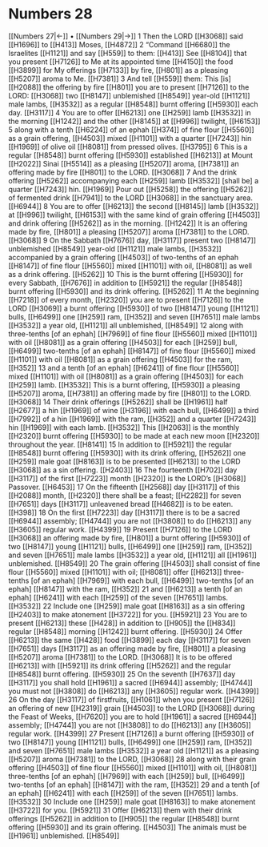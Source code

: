 # Numbers 28
[[Numbers 27|←]] • [[Numbers 29|→]]
1 Then the LORD [[H3068]] said [[H1696]] to [[H413]] Moses, [[H4872]] 
2 “Command [[H6680]] the Israelites [[H1121]] and say [[H559]] to them: [[H413]] See [[H8104]] that you present [[H7126]] to Me  at its appointed time [[H4150]] the food [[H3899]] for My offerings [[H7133]] by fire, [[H801]] as a pleasing [[H5207]] aroma to Me. [[H7381]] 
3 And tell [[H559]] them:  This [is] [[H2088]] the offering by fire [[H801]] you are to present [[H7126]] to the LORD: [[H3068]] two [[H8147]] unblemished [[H8549]] year-old [[H1121]] male lambs, [[H3532]] as a regular [[H8548]] burnt offering [[H5930]] each day. [[H3117]] 
4 You are to offer [[H6213]] one [[H259]] lamb [[H3532]] in the morning [[H1242]] and the other [[H8145]] at [[H996]] twilight, [[H6153]] 
5 along with a tenth [[H6224]] of an ephah [[H374]] of fine flour [[H5560]] as a grain offering, [[H4503]] mixed [[H1101]] with a quarter [[H7243]] hin [[H1969]] of olive oil [[H8081]] from pressed olives. [[H3795]] 
6 This is a regular [[H8548]] burnt offering [[H5930]] established [[H6213]] at Mount [[H2022]] Sinai [[H5514]] as a pleasing [[H5207]] aroma, [[H7381]] an offering made by fire [[H801]] to the LORD. [[H3068]] 
7 And the drink offering [[H5262]] accompanying each [[H259]] lamb [[H3532]] [shall be] a quarter [[H7243]] hin. [[H1969]] Pour out [[H5258]] the offering [[H5262]] of fermented drink [[H7941]] to the LORD [[H3068]] in the sanctuary area. [[H6944]] 
8 You are to offer [[H6213]] the second [[H8145]] lamb [[H3532]] at [[H996]] twilight, [[H6153]] with the same kind of grain offering [[H4503]] and drink offering [[H5262]] as in the morning. [[H1242]] It is an offering made by fire, [[H801]] a pleasing [[H5207]] aroma [[H7381]] to the LORD. [[H3068]] 
9 On the Sabbath [[H7676]] day, [[H3117]] present two [[H8147]] unblemished [[H8549]] year-old [[H1121]] male lambs, [[H3532]] accompanied by a grain offering [[H4503]] of two-tenths of an ephah [[H8147]] of fine flour [[H5560]] mixed [[H1101]] with oil, [[H8081]] as well as a drink offering. [[H5262]] 
10 This is the burnt offering [[H5930]] for every Sabbath, [[H7676]] in addition to [[H5921]] the regular [[H8548]] burnt offering [[H5930]] and its drink offering. [[H5262]] 
11 At the beginning [[H7218]] of every month, [[H2320]] you are to present [[H7126]] to the LORD [[H3069]] a burnt offering [[H5930]] of two [[H8147]] young [[H1121]] bulls, [[H6499]] one [[H259]] ram, [[H352]] and seven [[H7651]] male lambs [[H3532]] a year old, [[H1121]] all unblemished, [[H8549]] 
12 along with three-tenths [of an ephah] [[H7969]] of fine flour [[H5560]] mixed [[H1101]] with oil [[H8081]] as a grain offering [[H4503]] for each [[H259]] bull, [[H6499]] two-tenths [of an ephah] [[H8147]] of fine flour [[H5560]] mixed [[H1101]] with oil [[H8081]] as a grain offering [[H4503]] for the ram, [[H352]] 
13 and a tenth [of an ephah] [[H6241]] of fine flour [[H5560]] mixed [[H1101]] with oil [[H8081]] as a grain offering [[H4503]] for each [[H259]] lamb. [[H3532]] This is a burnt offering, [[H5930]] a pleasing [[H5207]] aroma, [[H7381]] an offering made by fire [[H801]] to the LORD. [[H3068]] 
14 Their drink offerings [[H5262]] shall be [[H1961]] half [[H2677]] a hin [[H1969]] of wine [[H3196]] with each bull, [[H6499]] a third [[H7992]] of a hin [[H1969]] with the ram, [[H352]] and a quarter [[H7243]] hin [[H1969]] with each lamb. [[H3532]] This [[H2063]] is the monthly [[H2320]] burnt offering [[H5930]] to be made at each new moon [[H2320]] throughout the year. [[H8141]] 
15 In addition to [[H5921]] the regular [[H8548]] burnt offering [[H5930]] with its drink offering, [[H5262]] one [[H259]] male goat [[H8163]] is to be presented [[H6213]] to the LORD [[H3068]] as a sin offering. [[H2403]] 
16 The fourteenth [[H702]] day [[H3117]] of the first [[H7223]] month [[H2320]] is the LORD’s [[H3068]] Passover. [[H6453]] 
17 On the fifteenth [[H2568]] day [[H3117]] of this [[H2088]] month, [[H2320]] there shall be a feast; [[H2282]] for seven [[H7651]] days [[H3117]] unleavened bread [[H4682]] is to be eaten. [[H398]] 
18 On the first [[H7223]] day [[H3117]] there is to be a sacred [[H6944]] assembly; [[H4744]] you are not [[H3808]] to do [[H6213]] any [[H3605]] regular work. [[H4399]] 
19 Present [[H7126]] to the LORD [[H3068]] an offering made by fire, [[H801]] a burnt offering [[H5930]] of two [[H8147]] young [[H1121]] bulls, [[H6499]] one [[H259]] ram, [[H352]] and seven [[H7651]] male lambs [[H3532]] a year old, [[H1121]] all [[H1961]] unblemished. [[H8549]] 
20 The grain offering [[H4503]] shall consist of fine flour [[H5560]] mixed [[H1101]] with oil; [[H8081]] offer [[H6213]] three-tenths [of an ephah] [[H7969]] with each bull, [[H6499]] two-tenths [of an ephah] [[H8147]] with the ram, [[H352]] 
21 and [[H6213]] a tenth [of an ephah] [[H6241]] with each [[H259]] of the seven [[H7651]] lambs. [[H3532]] 
22 Include one [[H259]] male goat [[H8163]] as a sin offering [[H2403]] to make atonement [[H3722]] for you. [[H5921]] 
23 You are to present [[H6213]] these [[H428]] in addition to [[H905]] the [[H834]] regular [[H8548]] morning [[H1242]] burnt offering. [[H5930]] 
24 Offer [[H6213]] the same [[H428]] food [[H3899]] each day [[H3117]] for seven [[H7651]] days [[H3117]] as an offering made by fire, [[H801]] a pleasing [[H5207]] aroma [[H7381]] to the LORD. [[H3068]] It is to be offered [[H6213]] with [[H5921]] its drink offering [[H5262]] and the regular [[H8548]] burnt offering. [[H5930]] 
25 On the seventh [[H7637]] day [[H3117]] you shall hold [[H1961]] a sacred [[H6944]] assembly; [[H4744]] you must not [[H3808]] do [[H6213]] any [[H3605]] regular work. [[H4399]] 
26 On the day [[H3117]] of firstfruits, [[H1061]] when you present [[H7126]] an offering of new [[H2319]] grain [[H4503]] to the LORD [[H3068]] during the Feast of Weeks, [[H7620]] you are to hold [[H1961]] a sacred [[H6944]] assembly; [[H4744]] you are not [[H3808]] to do [[H6213]] any [[H3605]] regular work. [[H4399]] 
27 Present [[H7126]] a burnt offering [[H5930]] of two [[H8147]] young [[H1121]] bulls, [[H6499]] one [[H259]] ram, [[H352]] and seven [[H7651]] male lambs [[H3532]] a year old [[H1121]] as a pleasing [[H5207]] aroma [[H7381]] to the LORD, [[H3068]] 
28 along with their grain offering [[H4503]] of fine flour [[H5560]] mixed [[H1101]] with oil, [[H8081]] three-tenths [of an ephah] [[H7969]] with each [[H259]] bull, [[H6499]] two-tenths [of an ephah] [[H8147]] with the ram, [[H352]] 
29 and a tenth [of an ephah] [[H6241]] with each [[H259]] of the seven [[H7651]] lambs. [[H3532]] 
30 Include one [[H259]] male goat [[H8163]] to make atonement [[H3722]] for you. [[H5921]] 
31 Offer [[H6213]] them with their drink offerings [[H5262]] in addition to [[H905]] the regular [[H8548]] burnt offering [[H5930]] and its grain offering. [[H4503]] The animals must be [[H1961]] unblemished. [[H8549]] 
